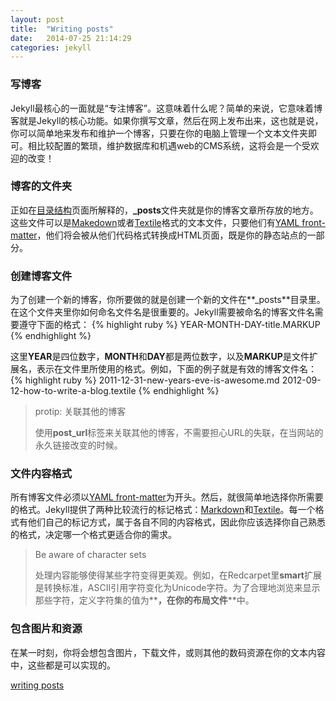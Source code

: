 ```yaml
---
layout: post
title:  "Writing posts"
date:   2014-07-25 21:14:29
categories: jekyll
---
```


### 写博客


Jekyll最核心的一面就是“专注博客”。这意味着什么呢？简单的来说，它意味着博客就是Jekyll的核心功能。如果你撰写文章，然后在网上发布出来，这也就是说，你可以简单地来发布和维护一个博客，只要在你的电脑上管理一个文本文件夹即可。相比较配置的繁琐，维护数据库和机遇web的CMS系统，这将会是一个受欢迎的改变！

### 博客的文件夹

正如在[目录结构](http://jekyllrb.com/docs/structure/)页面所解释的，**_posts**文件夹就是你的博客文章所存放的地方。这些文件可以是[Makedown](http://daringfireball.net/projects/markdown/)或者[Textile](http://redcloth.org/textile)格式的文本文件，只要他们有[YAML front-matter](http://jekyllrb.com/docs/frontmatter/)，他们将会被从他们代码格式转换成HTML页面，既是你的静态站点的一部分。

### 创建博客文件

为了创建一个新的博客，你所要做的就是创建一个新的文件在**_posts**目录里。在这个文件夹里你如何命名文件名是很重要的。Jekyll需要被命名的博客文件名需要遵守下面的格式：
{% highlight ruby %} 
YEAR-MONTH-DAY-title.MARKUP
{% endhighlight %}

这里**YEAR**是四位数字，**MONTH**和**DAY**都是两位数字，以及**MARKUP**是文件扩展名，表示在文件里所使用的格式。例如，下面的例子就是有效的博客文件名：
{% highlight ruby %} 
2011-12-31-new-years-eve-is-awesome.md
2012-09-12-how-to-write-a-blog.textile
{% endhighlight %}

>protip: 关联其他的博客
>
>使用**post_url**标签来关联其他的博客，不需要担心URL的失联，在当网站的永久链接改变的时候。

### 文件内容格式
所有博客文件必须以[YAML front-matter](http://jekyllrb.com/docs/frontmatter/)为开头。然后，就很简单地选择你所需要的格式。Jekyll提供了两种比较流行的标记格式：[Markdown](http://daringfireball.net/projects/markdown/)和[Textile](http://redcloth.org/textile)。每一个格式有他们自己的标记方式，属于各自不同的内容格式，因此你应该选择你自己熟悉的格式，决定哪一个格式更适合你的需求。

>Be aware of character sets
>
>处理内容能够使得某些字符变得更美观。例如，在Redcarpet里**smart**扩展是转换标准，ASCII引用字符变化为Unicode字符。为了合理地浏览来显示那些字符，定义字符集的值为**<meta charset="utf-8">**，在你的布局文件**<head>**中。

### 包含图片和资源
在某一时刻，你将会想包含图片，下载文件，或则其他的数码资源在你的文本内容中，这些都是可以实现的。


[writing posts](http://jekyllrb.com/docs/posts/)